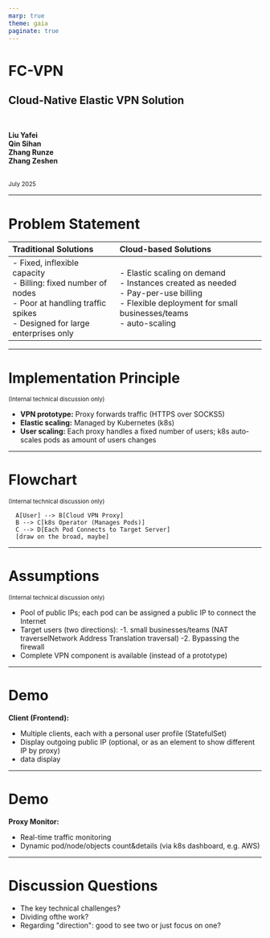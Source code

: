 ```yaml
---
marp: true
theme: gaia
paginate: true
---
```

# FC-VPN  
## Cloud-Native Elastic VPN Solution

<br>

**Liu Yafei**  
**Qin Sihan**  
**Zhang Runze**  
**Zhang Zeshen**

<br>
<small>July 2025</small>

---
# Problem Statement
| Traditional Solutions | Cloud-based Solutions |
|:--------------------- |:---------------------|
| - Fixed, inflexible capacity  <br> - Billing: fixed number of nodes  <br> - Poor at handling traffic spikes  <br> - Designed for large enterprises only <br>  | - Elastic scaling on demand  <br> - Instances created as needed  <br> - Pay-per-use billing  <br> - Flexible deployment for small businesses/teams <br>- auto-scaling <br>|

---

# Implementation Principle  
<small>(Internal technical discussion only)</small>

- **VPN prototype:** Proxy forwards traffic (HTTPS over SOCKS5)
- **Elastic scaling:** Managed by Kubernetes (k8s)
- **User scaling:** Each proxy handles a fixed number of users; 
k8s auto-scales pods as amount of users changes

---

# Flowchart  
<small>(Internal technical discussion only)</small>

```mermaid
  A[User] --> B[Cloud VPN Proxy]
  B --> C[k8s Operator (Manages Pods)]
  C --> D[Each Pod Connects to Target Server]
  [draw on the broad, maybe]
```

---

# Assumptions  
<small>(Internal technical discussion only)</small>

- Pool of public IPs; each pod can be assigned a public IP to connect the Internet
- Target users (two directions): 
-1. small businesses/teams (NAT traverselNetwork Address Translation traversal)
-2. Bypassing the firewall
- Complete VPN component is available (instead of a  prototype)

---

# Demo
**Client (Frontend):**
- Multiple clients, each with a personal user profile (StatefulSet)
- Display outgoing public IP (optional, or as an element to show different IP by proxy)
- data display
---
# Demo
**Proxy Monitor:**
- Real-time traffic monitoring
- Dynamic pod/node/objects count&details (via k8s dashboard, e.g. AWS)

---

# Discussion Questions

- The key technical challenges?
- Dividing ofthe work?
- Regarding "direction": good to see two or just focus on one?
